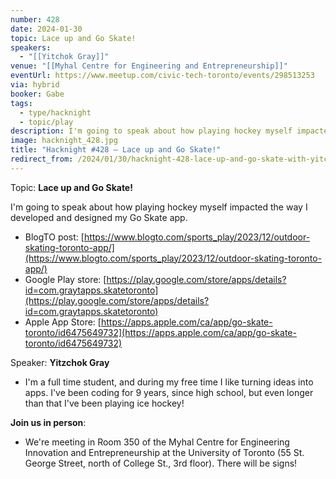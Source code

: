 ```yaml
---
number: 428
date: 2024-01-30
topic: Lace up and Go Skate!
speakers:
  - "[[Yitchok Gray]]"
venue: "[[Myhal Centre for Engineering and Entrepreneurship]]"
eventUrl: https://www.meetup.com/civic-tech-toronto/events/298513253
via: hybrid
booker: Gabe
tags:
  - type/hacknight
  - topic/play
description: I'm going to speak about how playing hockey myself impacted the way I developed and designed my Go Skate app.
image: hacknight_428.jpg
title: "Hacknight #428 – Lace up and Go Skate!"
redirect_from: /2024/01/30/hacknight-428-lace-up-and-go-skate-with-yitchok-gray/
---
```


Topic: **Lace up and Go Skate!**

I'm going to speak about how playing hockey myself impacted the way I developed and designed my Go Skate app.

* BlogTO post: [https://www.blogto.com/sports_play/2023/12/outdoor-skating-toronto-app/](https://www.blogto.com/sports_play/2023/12/outdoor-skating-toronto-app/)
* Google Play store: [https://play.google.com/store/apps/details?id=com.graytapps.skatetoronto](https://play.google.com/store/apps/details?id=com.graytapps.skatetoronto)
* Apple App Store: [https://apps.apple.com/ca/app/go-skate-toronto/id6475649732](https://apps.apple.com/ca/app/go-skate-toronto/id6475649732)

Speaker: **Yitzchok Gray**

* I'm a full time student, and during my free time I like turning ideas into apps. I've been coding for 9 years, since high school, but even longer than that I've been playing ice hockey!

**Join us in person**:

* We're meeting in Room 350 of the Myhal Centre for Engineering Innovation and Entrepreneurship at the University of Toronto (55 St. George Street, north of College St., 3rd floor). There will be signs!
